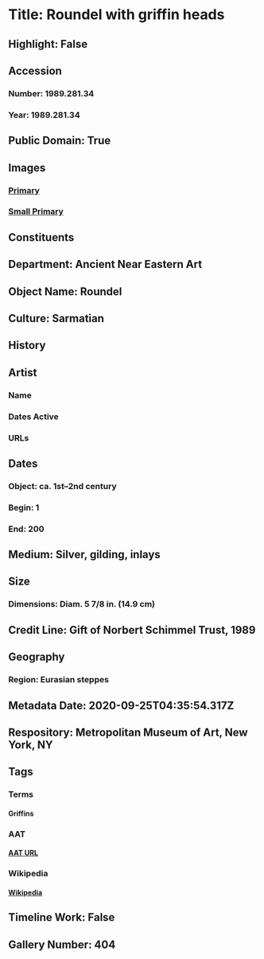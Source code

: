 # Title: Roundel with griffin heads
## Highlight: False
## Accession
### Number: 1989.281.34
### Year: 1989.281.34
## Public Domain: True
## Images
### [Primary](https://images.metmuseum.org/CRDImages/an/original/sd1989_281_34.jpg)
### [Small Primary](https://images.metmuseum.org/CRDImages/an/web-large/sd1989_281_34.jpg)
## Constituents
## Department: Ancient Near Eastern Art
## Object Name: Roundel
## Culture: Sarmatian
## History
## Artist
### Name
### Dates Active
### URLs
## Dates
### Object: ca. 1st–2nd century
### Begin: 1
### End: 200
## Medium: Silver, gilding, inlays
## Size
### Dimensions: Diam. 5 7/8 in. (14.9 cm)
## Credit Line: Gift of Norbert Schimmel Trust, 1989
## Geography
### Region: Eurasian steppes
## Metadata Date: 2020-09-25T04:35:54.317Z
## Respository: Metropolitan Museum of Art, New York, NY
## Tags
### Terms
#### Griffins
### AAT
#### [AAT URL](http://vocab.getty.edu/page/aat/300379594)
### Wikipedia
#### [Wikipedia]()
## Timeline Work: False
## Gallery Number: 404